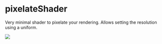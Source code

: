 # pixelateShader

Very minimal shader to pixelate your rendering. Allows setting the resolution using a uniform.

![](https://raw.githubusercontent.com/hamoid/Fun-Programming/master/processing/ideas/2018/08/pixelateShader/thumb.jpg)

